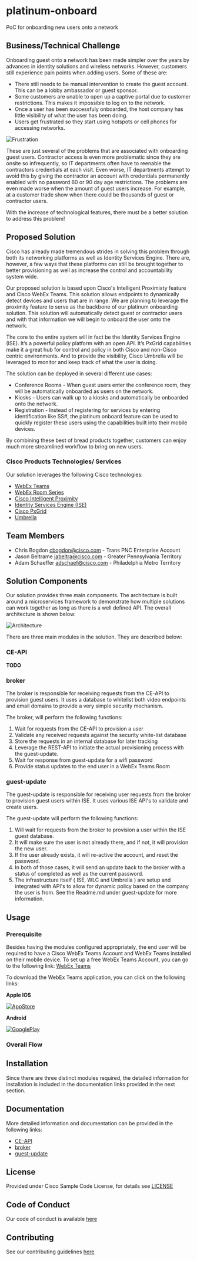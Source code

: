 # platinum-onboard

PoC for onboarding new users onto a network


## Business/Technical Challenge

Onboarding guest onto a network has been made simpler over the years by advances in identity solutions and wireless networks.   However, customers still experience pain points when adding users.   Some of these are:

* There still needs to be manual intervention to create the guest account.   This can be a lobby ambassador or guest sponsor.
* Some customers are unable to open up a captive portal due to customer restrictions.   This makes it impossible to log on to the network.
* Once a user has been successfuly onboarded, the host company has little visibility of what the user has been doing.
* Users get frustrated so they start using hotspots or cell phones for accessing networks.

![Frustration](img/frustration.jpg)


These are just several of the problems that are associated with onboarding guest users.   Contractor access is even more problematic since they are onsite so infrequently, so IT departments often have to reenable the contractors credentials at each visit.  Even worse, IT departments attempt to avoid this by giving the contractor an account with credentials permanently enabled with no password 60 or 90 day age restrictions.  The problems are even made worse when the amount of guest users increase.   For example, at a customer trade show when there could be thousands of guest or contractor users.

With the increase of technological features, there must be a better solution to address this problem!

## Proposed Solution

Cisco has already made tremendous strides in solving this problem through both its networking platforms as well as Identity Services Engine.  There are, however, a few ways that these platforms can still be brought together to better provisioning as well as increase the control and accountability system wide.

Our proposed solution is based upon Cisco's Intelligent Proximixty feature and Cisco WebEx Teams.   This solution allows endpoints to dynamically detect devices and users that are in range.   We are planning to leverage the proximity feature to serve as the backbone of our platinum onboarding solution.   This solution will automatically detect guest or contractor users and with that information we will begin to onboard the user onto the network.   

The core to the entire system will in fact be the Identity Services Engine (ISE).  It’s a powerful policy platform with an open API.  It’s PxGrid capabilities make it a great hub for control and policy in both Cisco and non-Cisco centric environments.  And to provide the visibility, Cisco Umbrella will be leveraged to monitor and keep track of what the user is doing.

The solution can be deployed in several different use cases:
* Conference Rooms - When guest users enter the conference room, they will be automatically onboarded as users on the network.
* Kiosks - Users can walk up to a kiosks and automatically be onboarded onto the network.
* Registration - Instead of registering for services by entering identification like SS#, the platinum onboard feature can be used to quickly register these users using the capabilities built into their mobile devices.

By combining these best of bread products together, customers can enjoy much more streamlined workflow to bring on new users.


### Cisco Products Technologies/ Services

Our solution leverages the following Cisco technologies:

*  [WebEx Teams](https://www.webex.com/products/teams/index.html)
*  [WebEx Room Series](https://www.cisco.com/c/en/us/products/collaboration-endpoints/webex-room-series/index.html)
*  [Cisco Intelligent Proximity](https://www.cisco.com/c/en/us/products/collaboration-endpoints/intelligent-proximity.html)
*  [Identity Services Engine (ISE)](http://cisco.com/go/ise)
*  [Cisco PxGrid](http://www.cisco.com/go/pxgrid)
*  [Umbrella](http://www.cisco.com/go/umbrella)

## Team Members

* Chris Bogdon <cbogdon@cisco.com> - Trans PNC Enterprise Account
* Jason Beltrame <jabeltra@cisco.com> - Greater Pennsylvania Territory
* Adam Schaeffer <adschaef@cisco.com> - Philadelphia Metro Territory


## Solution Components

Our solution provides three main components.   The architecture is built around a microservices framework to demonstrate how multiple solutions can work together as long as there is a well defined API.   The overall architecture is shown below:

![Architecture](img/architecture.png)

There are three main modules in the solution.   They are described below:

### CE-API
**TODO**

### broker
The broker is responsible for receiving requests from the CE-API to provision guest users.   It uses a database to whitelist both video endpoints and email domains to provide a very simple security mechanism.

The broker, will perform the following functions:
1. Wait for requests from the CE-API to provision a user
2. Validate any received requests against the security white-list database
3. Store the requests in an internal database for later tracking
4. Leverage the REST-API to initiate the actual provisioning process with the guest-update.
5. Wait for response from guest-update for a wifi password
6. Provide status updates to the end user in a WebEx Teams Room

### guest-update
The guest-update is responsible for receiving user requests from the broker to provision guest users within ISE.  It uses various ISE API's to validate and create users.

The guest-update will perform the following functions:
1.  Will wait for requests from the broker to provision a user within the ISE guest database.
2.  It will make sure the user is not already there, and if not, it will provision the new user.
3.  If the user already exists, it will re-active the account, and reset the password.
4.  In both of those cases, it will send an update back to the broker with a status of completed as well as the current password.
5.  The infrastructure itself ( ISE, WLC and Umbrella ) are setup and integrated with API's to allow for dynamic policy based on the company the user is from.  See the Readme.md under guest-update for more information.

## Usage

### Prerequisite
Besides having the modules configured appropriately, the end user will be required to have a Cisco WebEx Teams Account and WebEx Teams installed on their mobile device.    To set up a free WebEx Teams Account, you can go to the following link: [WebEx Teams](https://www.webex.com/pricing/free-trial.html?sp=wt)

To download the WebEx Teams application, you can click on the following links:

**Apple IOS**

[![AppStore](img/appstore.png)](https://itunes.apple.com/us/app/cisco-webex-teams/id833967564?mt=8)

**Android**

[![GooglePlay](img/googleplay.png)](https://play.google.com/store/apps/details?id=com.cisco.wx2.android&hl=en_US)

### Overall Flow



## Installation

Since there are three distinct modules required, the detailed information for installation is included in the documentation links provided in the next section.


## Documentation

More detailed information and documentation can be provided in the following links:

* [CE-API](ceapi/README.md)
* [broker](broker/README.md)
* [guest-update](guest-update/README.md)


## License

Provided under Cisco Sample Code License, for details see [LICENSE](./LICENSE.md)

## Code of Conduct

Our code of conduct is available [here](./CODE_OF_CONDUCT.md)

## Contributing

See our contributing guidelines [here](./CONTRIBUTING.md)
